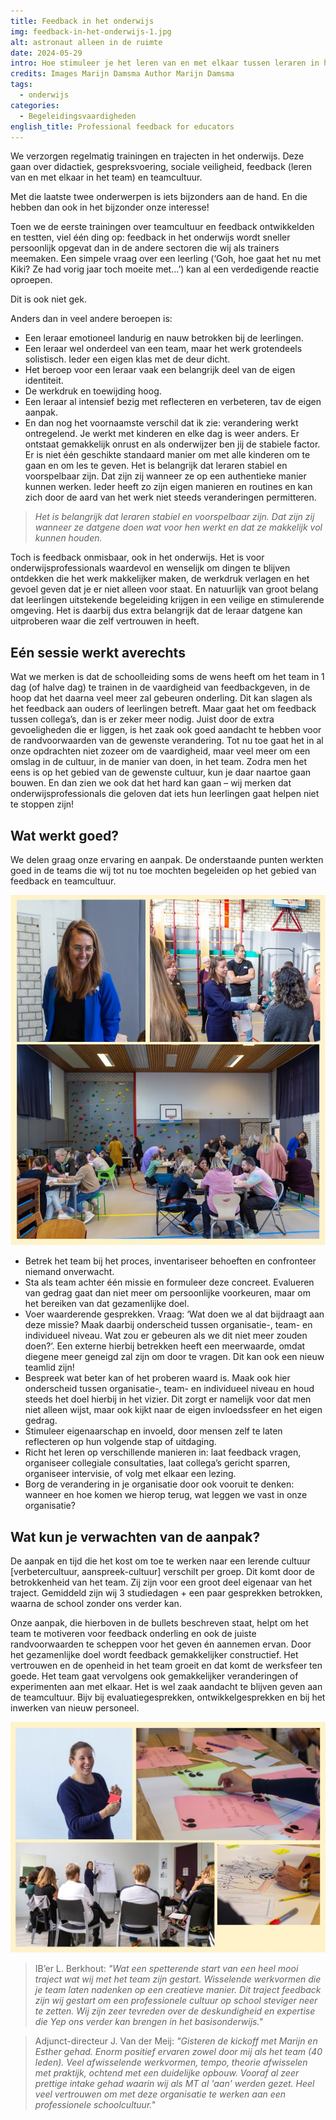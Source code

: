 ```yaml
---
title: Feedback in het onderwijs
img: feedback-in-het-onderwijs-1.jpg
alt: astronaut alleen in de ruimte
date: 2024-05-29
intro: Hoe stimuleer je het leren van en met elkaar tussen leraren in het onderwijs? Dat is een vraag waar veel scholen tegenaanlopen. Wij delen onze aanpak en tips.
credits: Images Marijn Damsma Author Marijn Damsma
tags:
  - onderwijs
categories:
  - Begeleidingsvaardigheden
english_title: Professional feedback for educators
---
```


We verzorgen regelmatig trainingen en trajecten in het onderwijs. Deze gaan over didactiek, gespreksvoering, sociale veiligheid, feedback (leren van en met elkaar in het team) en teamcultuur.

Met die laatste twee onderwerpen is iets bijzonders aan de hand. En die hebben dan ook in het bijzonder onze interesse!

Toen we de eerste trainingen over teamcultuur en feedback ontwikkelden en testten, viel één ding op: feedback in het onderwijs wordt sneller persoonlijk opgevat dan in de andere sectoren die wij als trainers meemaken. Een simpele vraag over een leerling (‘Goh, hoe gaat het nu met Kiki? Ze had vorig jaar toch moeite met...’) kan al een verdedigende reactie oproepen.

Dit is ook niet gek.

Anders dan in veel andere beroepen is:

- Een leraar emotioneel landurig en nauw betrokken bij de leerlingen.
- Een leraar wel onderdeel van een team, maar het werk grotendeels solistisch. Ieder een eigen klas met de deur dicht.
- Het beroep voor een leraar vaak een belangrijk deel van de eigen identiteit.
- De werkdruk en toewijding hoog.
- Een leraar al intensief bezig met reflecteren en verbeteren, tav de eigen aanpak.
- En dan nog het voornaamste verschil dat ik zie: verandering werkt ontregelend. Je werkt met kinderen en elke dag is weer anders. Er ontstaat gemakkelijk onrust en als onderwijzer ben jij de stabiele factor. Er is niet één geschikte standaard manier om met alle kinderen om te gaan en om les te geven. Het is belangrijk dat leraren stabiel en voorspelbaar zijn. Dat zijn zij wanneer ze op een authentieke manier kunnen werken. Ieder heeft zo zijn eigen manieren en routines en kan zich door de aard van het werk niet steeds veranderingen permitteren.

> _Het is belangrijk dat leraren stabiel en voorspelbaar zijn. Dat zijn zij wanneer ze datgene doen wat voor hen werkt en dat ze makkelijk vol kunnen houden._

Toch is feedback onmisbaar, ook in het onderwijs. Het is voor onderwijsprofessionals waardevol en wenselijk om dingen te blijven ontdekken die het werk makkelijker maken, de werkdruk verlagen en het gevoel geven dat je er niet alleen voor staat. En natuurlijk van groot belang dat leerlingen uitstekende begeleiding krijgen in een veilige en stimulerende omgeving. Het is daarbij dus extra belangrijk dat de leraar datgene kan uitproberen waar die zelf vertrouwen in heeft.

## Eén sessie werkt averechts

Wat we merken is dat de schoolleiding soms de wens heeft om het team in 1 dag (of halve dag) te trainen in de vaardigheid van feedbackgeven, in de hoop dat het daarna veel meer zal gebeuren onderling. Dit kan slagen als het feedback aan ouders of leerlingen betreft. Maar gaat het om feedback tussen collega’s, dan is er zeker meer nodig. Juist door de extra gevoeligheden die er liggen, is het zaak ook goed aandacht te hebben voor de randvoorwaarden van de gewenste verandering. Tot nu toe gaat het in al onze opdrachten niet zozeer om de vaardigheid, maar veel meer om een omslag in de cultuur, in de manier van doen, in het team. Zodra men het eens is op het gebied van de gewenste cultuur, kun je daar naartoe gaan bouwen. En dan zien we ook dat het hard kan gaan – wij merken dat onderwijsprofessionals die geloven dat iets hun leerlingen gaat helpen niet te stoppen zijn!

## Wat werkt goed?

We delen graag onze ervaring en aanpak. De onderstaande punten werkten goed in de teams die wij tot nu toe mochten begeleiden op het gebied van feedback en teamcultuur.

![collage van verschillende fotos van onderwijsteams in training in een gymzaal](./feedback-in-het-onderwijs-3.jpg)

- Betrek het team bij het proces, inventariseer behoeften en confronteer niemand onverwacht.
- Sta als team achter één missie en formuleer deze concreet. Evalueren van gedrag gaat dan niet meer om persoonlijke voorkeuren, maar om het bereiken van dat gezamenlijke doel.
- Voer waarderende gesprekken. Vraag: ‘Wat doen we al dat bijdraagt aan deze missie? Maak daarbij onderscheid tussen organisatie-, team- en individueel niveau. Wat zou er gebeuren als we dit niet meer zouden doen?’. Een externe hierbij betrekken heeft een meerwaarde, omdat diegene meer geneigd zal zijn om door te vragen. Dit kan ook een nieuw teamlid zijn!
- Bespreek wat beter kan of het proberen waard is. Maak ook hier onderscheid tussen organisatie-, team- en individueel niveau en houd steeds het doel hierbij in het vizier. Dit zorgt er namelijk voor dat men niet alleen wijst, maar ook kijkt naar de eigen invloedssfeer en het eigen gedrag.
- Stimuleer eigenaarschap en invoeld, door mensen zelf te laten reflecteren op hun volgende stap of uitdaging.
- Richt het leren op verschillende manieren in: laat feedback vragen, organiseer collegiale consultaties, laat collega’s gericht sparren, organiseer intervisie, of volg met elkaar een lezing.
- Borg de verandering in je organisatie door ook vooruit te denken: wanneer en hoe komen we hierop terug, wat leggen we vast in onze organisatie?

## Wat kun je verwachten van de aanpak?

De aanpak en tijd die het kost om toe te werken naar een lerende cultuur [verbetercultuur, aanspreek-cultuur] verschilt per groep. Dit komt door de betrokkenheid van het team. Zij zijn voor een groot deel eigenaar van het traject. Gemiddeld zijn wij 3 studiedagen + een paar gesprekken betrokken, waarna de school zonder ons verder kan.

Onze aanpak, die hierboven in de bullets beschreven staat, helpt om het team te motiveren voor feedback onderling en ook de juiste randvoorwaarden te scheppen voor het geven én aannemen ervan. Door het gezamenlijke doel wordt feedback gemakkelijker constructief. Het vertrouwen en de openheid in het team groeit en dat komt de werksfeer ten goede. Het team gaat vervolgens ook gemakkelijker veranderingen of experimenten aan met elkaar. Het is wel zaak aandacht te blijven geven aan de teamcultuur. Bijv bij evaluatiegesprekken, ontwikkelgesprekken en bij het inwerken van nieuw personeel.

![collage van verschillende fotos van onderwijsteams in training](./feedback-in-het-onderwijs-2.jpg)

> IB’er L. Berkhout: _"Wat een spetterende start van een heel mooi traject wat wij met het team zijn gestart. Wisselende werkvormen die je team laten nadenken op een creatieve manier. Dit traject feedback zijn wij gestart om een professionele cultuur op school steviger neer te zetten. Wij zijn zeer tevreden over de deskundigheid en expertise die Yep ons verder kan brengen in het basisonderwijs."_

> Adjunct-directeur J. Van der Meij: _"Gisteren de kickoff met Marijn en Esther gehad. Enorm positief ervaren zowel door mij als het team (40 leden). Veel afwisselende werkvormen, tempo, theorie afwisselen met praktijk, ochtend met een duidelijke opbouw. Vooraf al zeer prettige intake gehad waarin wij als MT al 'aan' werden gezet. Heel veel vertrouwen om met deze organisatie te werken aan een professionele schoolcultuur."_
